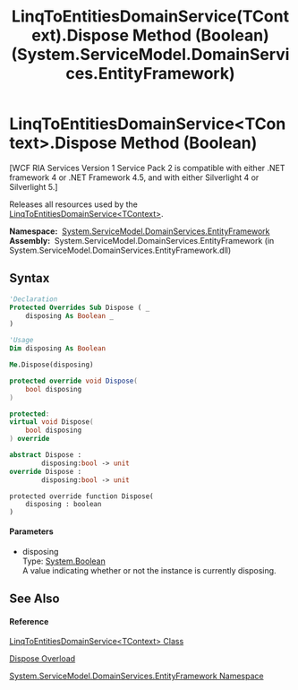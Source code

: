 ﻿---
title: LinqToEntitiesDomainService(TContext).Dispose Method (Boolean) (System.ServiceModel.DomainServices.EntityFramework)
TOCTitle: Dispose Method (Boolean)
ms:assetid: M:System.ServiceModel.DomainServices.EntityFramework.LinqToEntitiesDomainService`1.Dispose(System.Boolean)
ms:mtpsurl: https://msdn.microsoft.com/en-us/library/Ff423064(v=VS.91)
ms:contentKeyID: 28755431
ms.date: 01/27/2012
mtps_version: v=VS.91
dev_langs:
- vb
- csharp
- c++
- fsharp
- jscript
api_location:
- System.ServiceModel.DomainServices.EntityFramework.dll
api_name:
- System.ServiceModel.DomainServices.EntityFramework.LinqToEntitiesDomainService`1.Dispose
api_type:
- Managed
topic_type:
- apiref
- kbSyntax
product_family_name: VS
ROBOTS: INDEX,FOLLOW
---

# LinqToEntitiesDomainService\<TContext\>.Dispose Method (Boolean)

\[WCF RIA Services Version 1 Service Pack 2 is compatible with either .NET framework 4 or .NET Framework 4.5, and with either Silverlight 4 or Silverlight 5.\]

Releases all resources used by the [LinqToEntitiesDomainService\<TContext\>](ff423019\(v=vs.91\).md).

**Namespace:**  [System.ServiceModel.DomainServices.EntityFramework](ff422378\(v=vs.91\).md)  
**Assembly:**  System.ServiceModel.DomainServices.EntityFramework (in System.ServiceModel.DomainServices.EntityFramework.dll)

## Syntax

``` vb
'Declaration
Protected Overrides Sub Dispose ( _
    disposing As Boolean _
)
```

``` vb
'Usage
Dim disposing As Boolean

Me.Dispose(disposing)
```

``` csharp
protected override void Dispose(
    bool disposing
)
```

``` c++
protected:
virtual void Dispose(
    bool disposing
) override
```

``` fsharp
abstract Dispose : 
        disposing:bool -> unit 
override Dispose : 
        disposing:bool -> unit 
```

``` jscript
protected override function Dispose(
    disposing : boolean
)
```

#### Parameters

  - disposing  
    Type: [System.Boolean](https://msdn.microsoft.com/en-us/library/a28wyd50)  
    A value indicating whether or not the instance is currently disposing.  

## See Also

#### Reference

[LinqToEntitiesDomainService\<TContext\> Class](ff423019\(v=vs.91\).md)

[Dispose Overload](ff423074\(v=vs.91\).md)

[System.ServiceModel.DomainServices.EntityFramework Namespace](ff422378\(v=vs.91\).md)

